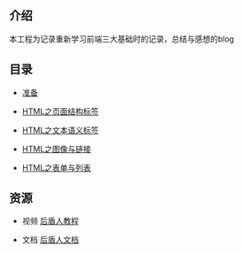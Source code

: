## 介绍

本工程为记录重新学习前端三大基础时的记录，总结与感想的blog

## 目录

- [准备](01-准备/README.md)

- [HTML之页面结构标签](02-HTML之页面结构标签/README.md)

- [HTML之文本语义标签](03-HTML之文本语义标签/README.md)

- [HTML之图像与链接](04-HTML之图像与链接/README.md)

- [HTML之表单与列表](05-HTML之表单与列表/README.md)

## 资源

- 视频  [后盾人教程](https://space.bilibili.com/282190994)
  
- 文档  [后盾人文档](http://houdunren.gitee.io/note/)
